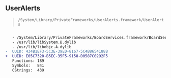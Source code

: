 ## UserAlerts

> `/System/Library/PrivateFrameworks/UserAlerts.framework/UserAlerts`

```diff

   - /System/Library/PrivateFrameworks/BoardServices.framework/BoardServices
   - /usr/lib/libSystem.B.dylib
   - /usr/lib/libobjc.A.dylib
-  UUID: 434B1EF3-5C3E-39ED-8167-5C4B8654188B
+  UUID: E05C7320-B5EC-35F5-9158-D0587C0292F5
   Functions: 189
   Symbols:   841
   CStrings:  439

```
